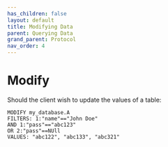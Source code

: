 ```yaml
---
has_children: false
layout: default
title: Modifying Data
parent: Querying Data
grand_parent: Protocol
nav_order: 4
---
```


# Modify
Should the client wish to update the values of a table:
```
MODIFY my_database.A
FILTERS: 1:"name"=="John Doe"
AND 1:"pass"=="abc123"
OR 2:"pass"==NUll
VALUES: "abc122", "abc133", "abc321"
```